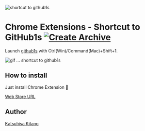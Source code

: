 ![shortcut to github1s](https://raw.githubusercontent.com/katsuhisa91/github1s-shortcut/main/resources/quick_github1s.ico)

# Chrome Extensions - Shortcut to GitHub1s [![Create Archive](https://github.com/katsuhisa91/github1s-shortcut/actions/workflows/zip_release.yml/badge.svg)](https://github.com/katsuhisa91/github1s-shortcut/actions/workflows/zip_release.yml)

Launch [github1s](https://github.com/conwnet/github1s) with Ctrl(Win)/Command(Mac)+Shift+1.

![gif ... shortcut to github1s](https://raw.github.com/katsuhisa91/just-ffmpeg-actions/main/processed/shortcut-to-github1s.gif)

## How to install
Just install Chrome Extension :rocket:

[Web Store URL](https://chrome.google.com/webstore/detail/shortcut-to-github1s/gfcdbodapcbfckbfpmgeldfkkgjknceo)

## Author
[Katsuhisa Kitano](https://twitter.com/katsuhisa__)